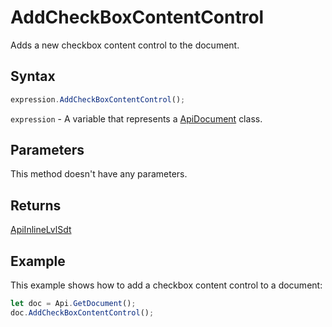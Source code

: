 # AddCheckBoxContentControl

Adds a new checkbox content control to the document.

## Syntax

```javascript
expression.AddCheckBoxContentControl();
```

`expression` - A variable that represents a [ApiDocument](../ApiDocument.md) class.

## Parameters

This method doesn't have any parameters.

## Returns

[ApiInlineLvlSdt](../ApiInlineLvlSdt/ApiInlineLvlSdt.md)

## Example

This example shows how to add a checkbox content control to a document:

```javascript editor-docx
let doc = Api.GetDocument();
doc.AddCheckBoxContentControl();
```